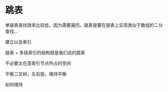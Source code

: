 # 跳表

单链表查找效率比较低，因为需要遍历。跳表是要在链表上实现类似于数组的二分查找...

建立以及索引

链表 + 多级索引的结构就是我们说的跳表


不必要太在意索引节点所占的空间


平衡二叉树，左右旋，维持平衡

如何维持

